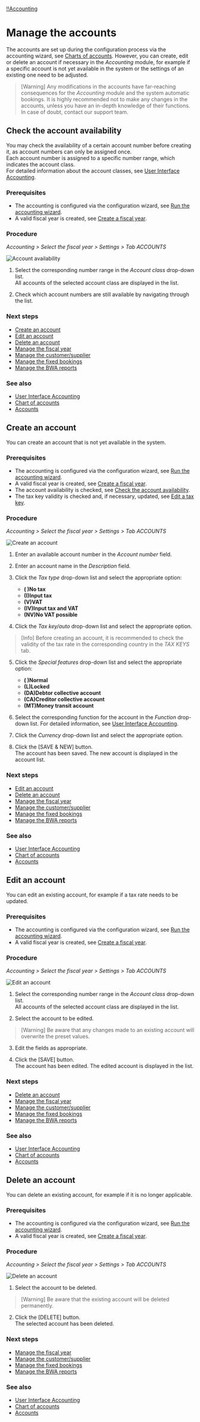 [!!Accounting](RetailSuiteAccounting)

# Manage the accounts

The accounts are set up during the configuration process via the accounting wizard, see [Charts of accounts](01_RunAccountingWizard.md#chart-of-accounts). However, you can create, edit or delete an account if necessary in the *Accounting* module, for example if a specific account is not yet available in the system or the settings of an existing one need to be adjusted.

> [Warning] Any modifications in the accounts have far-reaching consequences for the *Accounting* module and the system automatic bookings. It is highly recommended not to make any changes in the accounts, unless you have an in-depth knowledge of their functions. In case of doubt, contact our support team.


## Check the account availability

You may check the availability of a certain account number before creating it, as account numbers can only be assigned once.    
Each account number is assigned to a specific number range, which indicates the account class.    
For detailed information about the account classes, see [User Interface Accounting](/RetailSuiteAccounting/UserInterface/00_UserInterface.md).

### Prerequisites

- The accounting is configured via the configuration wizard, see [Run the accounting wizard](01_RunAccountingWizard.md).
- A valid fiscal year is created, see [Create a fiscal year](04_ManageFiscalYear.md#create-a-fiscal-year).

### Procedure

*Accounting > Select the fiscal year > Settings > Tab ACCOUNTS*

![Account availability](/Assets/Screenshots/RetailSuiteAccounting/Settings/Accounts/AccountAvailability.png "[Account availability]")

1. Select the corresponding number range in the *Account class* drop-down list.   
  All accounts of the selected account class are displayed in the list.

2. Check which account numbers are still available by navigating through the list.

### Next steps

- [Create an account](#create-an-account)
- [Edit an account](#edit-an-account)
- [Delete an account](#delete-an-account)
- [Manage the fiscal year](04_ManageFiscalYear.md)
- [Manage the customer/supplier](05_ManageCustomerSupplier.md)
- [Manage the fixed bookings](06_ManageFixedBookings.md)
- [Manage the BWA reports](07_ManageBWAReports.md)

### See also

- [User Interface Accounting](/RetailSuiteAccounting/UserInterface/00_UserInterface.md)
- [Chart of accounts](/RetailSuiteAccounting/UserInterface/00_UserInterface.md)
- [Accounts](/RetailSuiteAccounting/UserInterface/00_UserInterface.md)


## Create an account

You can create an account that is not yet available in the system.

### Prerequisites

- The accounting is configured via the configuration wizard, see [Run the accounting wizard](01_RunAccountingWizard.md).
- A valid fiscal year is created, see [Create a fiscal year](04_ManageFiscalYear.md#create-a-fiscal-year).
- The account availability is checked, see [Check the account availability](#check-the-account-availability).
- The tax key validity is checked and, if necessary, updated, see [Edit a tax key](02_ManageTaxKeys.md#edit-a-tax-key).

### Procedure

*Accounting > Select the fiscal year > Settings > Tab ACCOUNTS*

![Create an account](/Assets/Screenshots/RetailSuiteAccounting/Settings/Accounts/CreateAccount.png "[Create an account]")

1. Enter an available account number in the *Account number* field.

2. Enter an account name in the *Description* field.

3. Click the *Tax type* drop-down list and select the appropriate option:

      - **( )No tax**
      - **(I)Input tax**
      - **(V)VAT**
      - **(IV)Input tax and VAT**
      - **(NV)No VAT possible**


4. Click the *Tax key/auto* drop-down list and select the appropriate option.

  > [Info] Before creating an account, it is recommended to check the validity of the tax rate in the corresponding country in the *TAX KEYS* tab.

5. Click the *Special features* drop-down list and select the appropriate option:

     - **( )Normal**
     - **(L)Locked**
     - **(DA)Debtor collective account**
     - **(CA)Creditor collective account**
     - **(MT)Money transit account**


6. Select the corresponding function for the account in the *Function* drop-down list. For detailed information, see [User Interface Accounting](/RetailSuiteAccounting/UserInterface/00_UserInterface.md).

7. Click the *Currency* drop-down list and select the appropriate option.

8. Click the [SAVE & NEW] button.   
  The account has been saved. The new account is displayed in the account list.

### Next steps

- [Edit an account](#edit-an-account)
- [Delete an account](#delete-an-account)
- [Manage the fiscal year](04_ManageFiscalYear.md)
- [Manage the customer/supplier](05_ManageCustomerSupplier.md)
- [Manage the fixed bookings](06_ManageFixedBookings.md)
- [Manage the BWA reports](07_ManageBWAReports.md)

### See also

- [User Interface Accounting](/RetailSuiteAccounting/UserInterface/00_UserInterface.md)
- [Chart of accounts](/RetailSuiteAccounting/UserInterface/00_UserInterface.md)
- [Accounts](/RetailSuiteAccounting/UserInterface/00_UserInterface.md)


## Edit an account

You can edit an existing account, for example if a tax rate needs to be updated.

### Prerequisites

- The accounting is configured via the configuration wizard, see [Run the accounting wizard](01_RunAccountingWizard.md).
- A valid fiscal year is created, see [Create a fiscal year](04_ManageFiscalYear.md#create-a-fiscal-year).

### Procedure

*Accounting > Select the fiscal year > Settings > Tab ACCOUNTS*

![Edit an account](/Assets/Screenshots/RetailSuiteAccounting/Settings/Accounts/EditAccount.png "[Edit an account]")

1. Select the corresponding number range in the *Account class* drop-down list.   
  All accounts of the selected account class are displayed in the list.

2. Select the account to be edited.
  > [Warning] Be aware that any changes made to an existing account will overwrite the preset values.

3. Edit the fields as appropriate.

4. Click the [SAVE] button.   
The account has been edited. The edited account is displayed in the list.


### Next steps

   - [Delete an account](#delete-an-account)
   - [Manage the fiscal year](04_ManageFiscalYear.md)
   - [Manage the customer/supplier](05_ManageCustomerSupplier.md)
   - [Manage the fixed bookings](06_ManageFixedBookings.md)
   - [Manage the BWA reports](07_ManageBWAReports.md)

### See also

- [User Interface Accounting](/RetailSuiteAccounting/UserInterface/00_UserInterface.md)
- [Chart of accounts](/RetailSuiteAccounting/UserInterface/00_UserInterface.md)
- [Accounts](/RetailSuiteAccounting/UserInterface/00_UserInterface.md)


## Delete an account

You can delete an existing account, for example if it is no longer applicable.

### Prerequisites

- The accounting is configured via the configuration wizard, see [Run the accounting wizard](01_RunAccountingWizard.md).
- A valid fiscal year is created, see [Create a fiscal year](04_ManageFiscalYear.md#create-a-fiscal-year).

### Procedure

*Accounting > Select the fiscal year > Settings > Tab ACCOUNTS*

![Delete an account](/Assets/Screenshots/RetailSuiteAccounting/Settings/Accounts/DeleteAccount.png "[Delete an account]")

1. Select the account to be deleted.
  > [Warning] Be aware that the existing account will be deleted permanently.

2. Click the [DELETE] button.  
The selected account has been deleted.

### Next steps

- [Manage the fiscal year](04_ManageFiscalYear.md)
- [Manage the customer/supplier](05_ManageCustomerSupplier.md)
- [Manage the fixed bookings](06_ManageFixedBookings.md)
- [Manage the BWA reports](07_ManageBWAReports.md)

### See also

- [User Interface Accounting](/RetailSuiteAccounting/UserInterface/00_UserInterface.md)
- [Chart of accounts](/RetailSuiteAccounting/UserInterface/00_UserInterface.md)
- [Accounts](/RetailSuiteAccounting/UserInterface/00_UserInterface.md)

